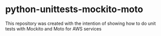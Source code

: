 # python-unittests-mockito-moto
This repository was created with the intention of showing how to do unit tests with Mockito and Moto for AWS services
